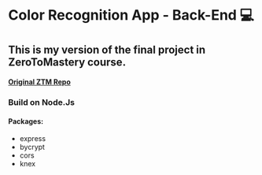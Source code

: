 # Color Recognition App - Back-End 💻
## This is my version of the final project in ZeroToMastery course.
#### [Original ZTM Repo](https://github.com/aneagoie/smart-brain)

### Build on Node.Js

#### Packages: 
* express
* bycrypt 
* cors
* knex

